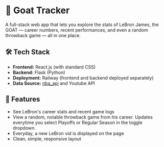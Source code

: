 # 🐐 Goat Tracker

A full-stack web app that lets you explore the stats of LeBron James, the GOAT — career numbers, recent performances, and even a random throwback game — all in one place.

## 🛠️ Tech Stack

- **Frontend:** React.js (with standard CSS)
- **Backend:** Flask (Python)
- **Deployment:** Railway (frontend and backend deployed separately)
- **Data Source:** [nba_api](https://github.com/swar/nba_api) and Youtube API

## 🚀 Features

- See LeBron's career stats and recent game logs
- View a random, notable throwback game from his career. Updates everytime you select Playoffs or Regular Season in the toggle dropdown.
- Everyday, a new LeBron vid is displayed on the page
- Clean, simple, responsive layout
